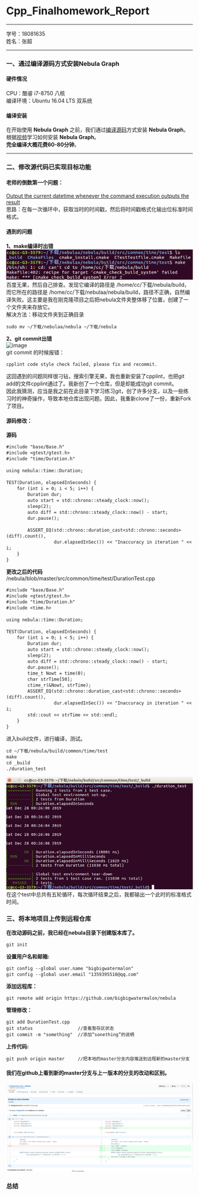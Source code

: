 # Cpp_Finalhomework_Report  
---  
学号：18081635  
姓名：张超  

---  
### 一、通过编译源码方式安装Nebula Graph  
#### 硬件情况  
CPU：酷睿  i7-8750 八核  
编译环境：Ubuntu 16.04 LTS 双系统
#### 编译安装  
在开始使用 **Nebula Graph** 之前，我们通过[编译源码](https://github.com/vesoft-inc/nebula/blob/master/docs/manual-EN/3.build-develop-and-administration/1.build/1.build-source-code.md)方式安装 **Nebula Graph**。根据[视频](https://space.bilibili.com/472621355)学习如何安装 **Nebula Graph**。  
**完全编译大概花费60-80分钟**。  

---  
### 二、修改源代码已实现目标功能
#### 老师的倒数第一个问题：  
[Output the current datetime whenever the command execution outputs the result](https://github.com/vesoft-inc/nebula/issues/1518)  
思路：在每一次循环中，获取当时的时间戳，然后将时间戳格式化输出位标准时间格式。  
#### 遇到的问题  
**1、make编译时出错**  
![image](https://github.com/bigbigwatermalon/learn_git/blob/master/bianyi.png)  
百度无果，然后自己排查。发现它编译的路径是 /home/cc/下载/nebula/build，而它所在的路径是 /home/cc/下载/nebulaa/nebula/build，路径不正确，自然编译失败。这主要是我在刚克隆项目之后把nebula文件夹整体移了位置，创建了一个文件夹来存放它。  
解决方法：移动文件夹到正确目录  
```  
sudo mv ~/下载/nebulaa/nebula ~/下载/nebula  
```  
**2、git commit出错**  
![image](https://github.com/bigbigwatermalon/learn_git/blob/master/commit_error.jpg)  
git commit 的时候报错：  
```  
cpplint code style check failed, please fix and recommit.  
```  
这回遇到的问题同样很刁钻，搜索引擎无果，我也重新安装了cpplint，也把git add的文件cpplint通过了。我新创了一个仓库，但是却能成功git commit。  
因此我猜测，应当是我之前在此目录下学习练习git，创了许多分支，以及一些练习时的神奇操作，导致本地仓库出现问题。因此，我重新clone了一份，重新Fork了项目。
#### 源码修改：  
**源码**  
```  
#include "base/Base.h"
#include <gtest/gtest.h>
#include "time/Duration.h"

using nebula::time::Duration;

TEST(Duration, elapsedInSeconds) {
    for (int i = 0; i < 5; i++) {
        Duration dur;
        auto start = std::chrono::steady_clock::now();
        sleep(2);
        auto diff = std::chrono::steady_clock::now() - start;
        dur.pause();

        ASSERT_EQ(std::chrono::duration_cast<std::chrono::seconds>(diff).count(),
                  dur.elapsedInSec()) << "Inaccuracy in iteration " << i;
    }
}  
```  
**更改之后的代码**           /nebula/blob/master/src/common/time/test/DurationTest.cpp
```  
#include "base/Base.h"
#include <gtest/gtest.h>
#include "time/Duration.h"
#include <time.h>

using nebula::time::Duration;

TEST(Duration, elapsedInSeconds) {
    for (int i = 0; i < 5; i++) {
        Duration dur;
        auto start = std::chrono::steady_clock::now();
        sleep(2);
        auto diff = std::chrono::steady_clock::now() - start;
        dur.pause();
        time_t Nowt = time(0);
        char strTime[50];
        ctime_r(&Nowt, strTime);
        ASSERT_EQ(std::chrono::duration_cast<std::chrono::seconds>(diff).count(),
                  dur.elapsedInSec()) << "Inaccuracy in iteration " << i;
        std::cout << strTime << std::endl;
    }
}  
```  
进入build文件，进行编译，测试。  
```  
cd ~/下载/nebula/build/common/time/test
make
cd _build
./duration_test
```  
![image](https://github.com/bigbigwatermalon/learn_git/blob/master/sendpix5.jpg)  
在这个test中总共有五轮循环，每次循环结束之后，我都输出一个此时的标准格式时间。  

### 三、将本地项目上传到远程仓库 
**在改动源码之前，我已经在nebula目录下创建版本库了。**
```  
git init
```  
**设置用户名和邮箱:**  
```  
git config --global user.name "bigbigwatermalon"
git config --global user.email "1359395518@qq.com"
```  
**添加远程库：**  
```  
git remote add origin https://github.com/bigbigwatermalon/nebula
```  
**管理修改：**  
```
git add DurationTest.cpp   
git status                 //查看暂存区状态
git commit -m "something"  //添加“sonething”的说明
```  
**上传代码:**  
```
git push origin master     //把本地的master分支内容推送到远程新的master分支
```  
#### 我们在github上看到新的master分支与上一版本的分支的改动和区别。  
![image](https://github.com/bigbigwatermalon/learn_git/blob/master/sendpix6.jpg)  
### 总结

